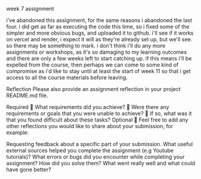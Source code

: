 week 7 assignment

i've abandoned this assignment, for the same reasons i abandoned the last four. i did get as far as executing the code this time, so i fixed some of the simpler and more obvious bugs, and uploaded it to github. i'll see if it works on vercel and render, i expect it will as they're already set up, but we'll see. so there may be something to mark. i don't think i'll do any more assignments or workshops, as it's so damaging to my learning outcomes and there are only a few weeks left to start catching up. if this means i'll be expelled from the course, then perhaps we can come to some kind of compromise as i'd like to stay until at least the start of week 11 so that i get access to all the course materials before leaving.

Reflection
Please also provide an assignment reflection in your project README.md file.

Required
🎯 What requirements did you achieve?
🎯 Were there any requirements or goals that you were unable to achieve?
🎯 If so, what was it that you found difficult about these tasks?
Optional
🏹 Feel free to add any other reflections you would like to share about your submission, for example:

Requesting feedback about a specific part of your submission.
What useful external sources helped you complete the assignment (e.g Youtube tutorials)?
What errors or bugs did you encounter while completing your assignment? How did you solve them?
What went really well and what could have gone better?

